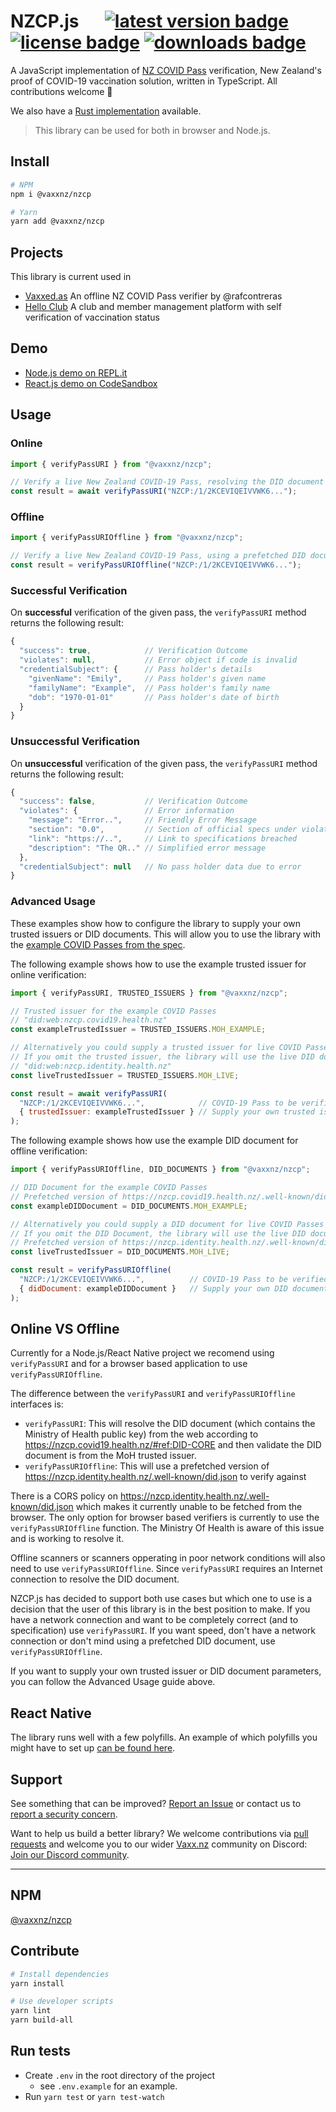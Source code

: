 # NZCP.js &emsp; [![latest version badge]][npm] [![license badge]][license] [![downloads badge]][npm]

[latest version badge]: https://img.shields.io/npm/v/@vaxxnz/nzcp
[license badge]: https://img.shields.io/npm/l/@vaxxnz/nzcp
[downloads badge]: https://img.shields.io/npm/dw/@vaxxnz/nzcp
[npm]: https://www.npmjs.com/package/@vaxxnz/nzcp
[license]: https://github.com/vaxxnz/nzcp-js/blob/main/LICENSE

A JavaScript implementation of [NZ COVID Pass](https://github.com/minhealthnz/nzcovidpass-spec) verification, New Zealand's proof of COVID-19 vaccination solution, written in TypeScript. All contributions welcome 🥳

We also have a [Rust implementation](https://github.com/vaxxnz/nzcp-rust/) available.

> This library can be used for both in browser and Node.js.

## Install

```bash
# NPM
npm i @vaxxnz/nzcp

# Yarn
yarn add @vaxxnz/nzcp
```

## Projects

This library is current used in

- [Vaxxed.as](https://vaxxed.as) An offline NZ COVID Pass verifier by @rafcontreras
- [Hello Club](https://helloclub.com) A club and member management platform with self verification of vaccination status

## Demo

- [Node.js demo on REPL.it](https://replit.com/@noway1/NZCPjs-demo)
- [React.js demo on CodeSandbox](https://codesandbox.io/s/nzcpjs-demo-4vjgb)

## Usage

### Online

```javascript
import { verifyPassURI } from "@vaxxnz/nzcp";

// Verify a live New Zealand COVID-19 Pass, resolving the DID document
const result = await verifyPassURI("NZCP:/1/2KCEVIQEIVVWK6...");
```

### Offline

```javascript
import { verifyPassURIOffline } from "@vaxxnz/nzcp";

// Verify a live New Zealand COVID-19 Pass, using a prefetched DID document
const result = verifyPassURIOffline("NZCP:/1/2KCEVIQEIVVWK6...");
```

### Successful Verification

On **successful** verification of the given pass, the `verifyPassURI` method returns the following result:

```javascript
{
  "success": true,            // Verification Outcome
  "violates": null,           // Error object if code is invalid
  "credentialSubject": {      // Pass holder's details
    "givenName": "Emily",     // Pass holder's given name
    "familyName": "Example",  // Pass holder's family name
    "dob": "1970-01-01"       // Pass holder's date of birth
  }
}
```

### Unsuccessful Verification

On **unsuccessful** verification of the given pass, the `verifyPassURI` method returns the following result:

```javascript
{
  "success": false,           // Verification Outcome
  "violates": {               // Error information
    "message": "Error..",     // Friendly Error Message
    "section": "0.0",         // Section of official specs under violation
    "link": "https://..",     // Link to specifications breached
    "description": "The QR.." // Simplified error message
  },
  "credentialSubject": null   // No pass holder data due to error
}
```


### Advanced Usage

These examples show how to configure the library to supply your own trusted issuers or DID documents. This will allow you to use the library with the [example COVID Passes from the spec](https://nzcp.covid19.health.nz/#valid-worked-example).


The following example shows how to use the example trusted issuer for online verification:

```javascript
import { verifyPassURI, TRUSTED_ISSUERS } from "@vaxxnz/nzcp";

// Trusted issuer for the example COVID Passes
// "did:web:nzcp.covid19.health.nz"
const exampleTrustedIssuer = TRUSTED_ISSUERS.MOH_EXAMPLE;

// Alternatively you could supply a trusted issuer for live COVID Passes
// If you omit the trusted issuer, the library will use the live DID document
// "did:web:nzcp.identity.health.nz"
const liveTrustedIssuer = TRUSTED_ISSUERS.MOH_LIVE;

const result = await verifyPassURI(
  "NZCP:/1/2KCEVIQEIVVWK6...",            // COVID-19 Pass to be verified
  { trustedIssuer: exampleTrustedIssuer } // Supply your own trusted issuer to overwrite the default
);
```

The following example shows how use the example DID document for offline verification:

```javascript
import { verifyPassURIOffline, DID_DOCUMENTS } from "@vaxxnz/nzcp";

// DID Document for the example COVID Passes
// Prefetched version of https://nzcp.covid19.health.nz/.well-known/did.json
const exampleDIDDocument = DID_DOCUMENTS.MOH_EXAMPLE;

// Alternatively you could supply a DID document for live COVID Passes
// If you omit the DID Document, the library will use the live DID document
// Prefetched version of https://nzcp.identity.health.nz/.well-known/did.json
const liveTrustedIssuer = DID_DOCUMENTS.MOH_LIVE;

const result = verifyPassURIOffline(
  "NZCP:/1/2KCEVIQEIVVWK6...",          // COVID-19 Pass to be verified
  { didDocument: exampleDIDDocument }   // Supply your own DID document to overwrite the default
);
```

## Online VS Offline

Currently for a Node.js/React Native project we recomend using `verifyPassURI` and for a browser based application to use `verifyPassURIOffline`.

The difference between the `verifyPassURI` and `verifyPassURIOffline` interfaces is:
 - `verifyPassURI`: This will resolve the DID document (which contains the Ministry of Health public key) from the web according to https://nzcp.covid19.health.nz/#ref:DID-CORE and then validate the DID document is from the MoH trusted issuer.
 - `verifyPassURIOffline`: This will use a prefetched version of https://nzcp.identity.health.nz/.well-known/did.json to verify against

There is a CORS policy on https://nzcp.identity.health.nz/.well-known/did.json which makes it currently unable to be fetched from the browser. The only option for browser based verifiers is currently to use the `verifyPassURIOffline` function. The Ministry Of Health is aware of this issue and is working to resolve it.

Offline scanners or scanners opperating in poor network conditions will also need to use `verifyPassURIOffline`. Since `verifyPassURI` requires an Internet connection to resolve the DID document.

NZCP.js has decided to support both use cases but which one to use is a decision that the user of this library is in the best position to make. If you have a network connection and want to be completely correct (and to specification) use `verifyPassURI`. If you want speed, don't have a network connection or don't mind using a prefetched DID document, use `verifyPassURIOffline`.

If you want to supply your own trusted issuer or DID document parameters, you can follow the Advanced Usage guide above.

## React Native

The library runs well with a few polyfills. An example of which polyfills you might have to set up [can be found here](https://github.com/vaxxnz/nzcp-js/issues/2#issuecomment-972808289).

## Support

See something that can be improved? [Report an Issue](https://github.com/vaxxnz/nzcp-js/issues) or contact us to [report a security concern](mailto:info@vaxx.nz).

Want to help us build a better library? We welcome contributions via [pull requests](https://github.com/vaxxnz/nzcp-js/pulls) and welcome you to our wider [Vaxx.nz](https://vaxx.nz) community on Discord: [Join our Discord community](https://discord.gg/nkbnqhR8A8).

---

## NPM

[@vaxxnz/nzcp](https://www.npmjs.com/package/@vaxxnz/nzcp)

## Contribute

```bash
# Install dependencies
yarn install
```

```bash
# Use developer scripts
yarn lint
yarn build-all
```

## Run tests
- Create `.env` in the root directory of the project
  - see `.env.example` for an example.
- Run `yarn test` or `yarn test-watch`
